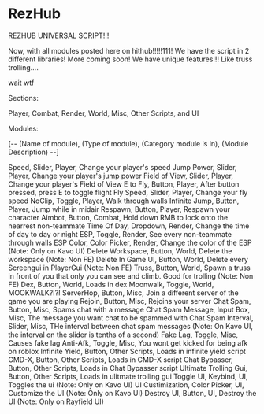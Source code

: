 # RezHub

REZHUB UNIVERSAL SCRIPT!!!

Now, with all modules posted here on hithub!!!!!111!
We have the script in 2 different libraries!
More coming soon!
We have unique features!!!
Like truss trolling....

wait wtf

Sections:

Player,
Combat,
Render,
World,
Misc,
Other Scripts, and
UI

Modules:

[-- (Name of module), (Type of module), (Category module is in), (Module Description) --]

Speed, Slider, Player, Change your player's speed
Jump Power, Slider, Player, Change your player's jump power
Field of View, Slider, Player, Change your player's Field of View
E to Fly, Button, Player, After button pressed, press E to toggle flight
Fly Speed, Slider, Player, Change your fly speed
NoClip, Toggle, Player, Walk through walls
Infinite Jump, Button, Player, Jump while in midair
Respawn, Button, Player, Respawn your character
Aimbot, Button, Combat, Hold down RMB to lock onto the nearrest non-teammate
Time Of Day, Dropdown, Render, Change the time of day to day or night
ESP, Toggle, Render, See every non-teammate through walls
ESP Color, Color Picker, Render, Change the color of the ESP (Note: Only on Kavo UI)
Delete Workspace, Button, World, Delete the workspace (Note: Non FE)
Delete In Game UI, Button, World, Delete every Screengui in PlayerGui (Note: Non FE)
Truss, Button, World, Spawn a truss in front of you that only you can see and climb. Good for trolling (Note: Non FE)
Dex, Button, World, Loads in dex
Moonwalk, Toggle, World, MOOKWALK?!?!
ServerHop, Button, Misc, Join a different server of the game you are playing
Rejoin, Button, Misc, Rejoins your server
Chat Spam, Button, Misc, Spams chat with a message
Chat Spam Message, Input Box, Misc, The message you want chat to be spammed with
Chat Spam Interval, Slider, Misc, THe interval between chat spam messages (Note: On Kavo UI, the interval on the slider is tenths of a second)
Fake Lag, Toggle, Misc, Causes fake lag
Anti-Afk, Toggle, Misc, You wont get kicked for being afk on roblox
Infinite Yield, Button, Other Scripts, Loads in infinite yield script
CMD-X, Button, Other Scripts, Loads in CMD-X script
Chat Bypasser, Button, Other Scripts, Loads in Chat Bypasser script
Ultimate Trolling Gui, Button, Other Scripts, Loads in ulitmate trolling gui
Toggle UI, Keybind, UI, Toggles the ui (Note: Only on Kavo UI)
UI Custimization, Color Picker, UI, Customize the UI (Note: Only on Kavo UI)
Destroy UI, Button, UI, Destroy the UI (Note: Only on Rayfield UI)
